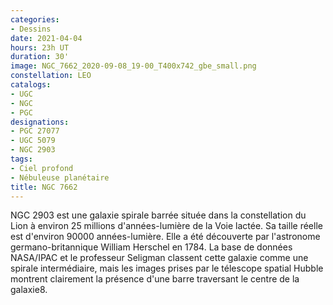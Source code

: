 ```yaml
---
categories:
- Dessins
date: 2021-04-04
hours: 23h UT
duration: 30'
image: NGC_7662_2020-09-08_19-00_T400x742_gbe_small.png
constellation: LEO
catalogs:
- UGC
- NGC
- PGC
designations:
- PGC 27077
- UGC 5079 
- NGC 2903
tags:
- Ciel profond
- Nébuleuse planétaire
title: NGC 7662
---
```

NGC 2903 est une galaxie spirale barrée située dans la constellation du Lion à environ 25 millions d'années-lumière de la Voie lactée. Sa taille réelle est d'environ 90000 années-lumière. Elle a été découverte par l'astronome germano-britannique William Herschel en 1784. La base de données NASA/IPAC et le professeur Seligman classent cette galaxie comme une spirale intermédiaire, mais les images prises par le télescope spatial Hubble montrent clairement la présence d'une barre traversant le centre de la galaxie8. 
